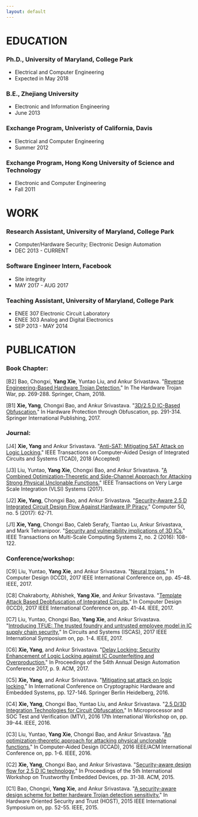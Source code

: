 ```yaml
---
layout: default
---
```





# [](#header-2)EDUCATION
### Ph.D., University of Maryland, College Park
* Electrical and Computer Engineering
* Expected in May 2018

### B.E., Zhejiang University
* Electronic and Information Engineering
* June 2013

### Exchange Program, Univeristy of California, Davis
* Electrical and Computer Engineering
* Summer 2012

### Exchange Program, Hong Kong University of Science and Technology
* Electronic and Computer Engineering
* Fall 2011

# [](#header-3)WORK
### Research Assistant, University of Maryland, College Park
* Computer/Hardware Security; Electronic Design Automation
* DEC 2013 - CURRENT

### Software Engineer Intern, Facebook
* Site integrity
* MAY 2017 - AUG 2017

### Teaching Assistant, University of Maryland, College Park
* ENEE 307 Electronic Circuit Laboratory
* ENEE 303 Analog and Digital Electronics
* SEP 2013 - MAY 2014

# [](#header-4)PUBLICATION
### Book Chapter:

[B2] Bao, Chongxi, **Yang Xie**, Yuntao Liu, and Ankur Srivastava. "[Reverse Engineering-Based Hardware Trojan Detection.](https://link.springer.com/chapter/10.1007/978-3-319-68511-3_11)" In The Hardware Trojan War, pp. 269-288. Springer, Cham, 2018.

[B1] **Xie, Yang**, Chongxi Bao, and Ankur Srivastava. "[3D/2.5 D IC-Based Obfuscation.](https://link.springer.com/chapter/10.1007/978-3-319-49019-9_12)" In Hardware Protection through Obfuscation, pp. 291-314. Springer International Publishing, 2017.

### Journal:

[J4] **Xie, Yang** and Ankur Srivastava. "[Anti-SAT: Mitigating SAT Attack on Logic Locking.]()" IEEE Transactions on Computer-Aided Design of Integrated Circuits and Systems (TCAD), 2018 (Accepted)

[J3] Liu, Yuntao, **Yang Xie**, Chongxi Bao, and Ankur Srivastava. "[A Combined Optimization-Theoretic and Side-Channel Approach for Attacking Strong Physical Unclonable Functions.](http://ieeexplore.ieee.org/abstract/document/7924234/)" IEEE Transactions on Very Large Scale Integration (VLSI) Systems (2017).

[J2] **Xie, Yang**, Chongxi Bao, and Ankur Srivastava. "[Security-Aware 2.5 D Integrated Circuit Design Flow Against Hardware IP Piracy.](http://ieeexplore.ieee.org/abstract/document/7924234/)" Computer 50, no. 5 (2017): 62-71.

[J1] **Xie, Yang**, Chongxi Bao, Caleb Serafy, Tiantao Lu, Ankur Srivastava, and Mark Tehranipoor. "[Security and vulnerability implications of 3D ICs.](http://ieeexplore.ieee.org/abstract/document/7447803/)" IEEE Transactions on Multi-Scale Computing Systems 2, no. 2 (2016): 108-122.

### Conference/workshop:

[C9] Liu, Yuntao, **Yang Xie**, and Ankur Srivastava. "[Neural trojans.](http://ieeexplore.ieee.org/abstract/document/8119189/)" In Computer Design (ICCD), 2017 IEEE International Conference on, pp. 45-48. IEEE, 2017.

[C8] Chakraborty, Abhishek, **Yang Xie**, and Ankur Srivastava. "[Template Attack Based Deobfuscation of Integrated Circuits.](http://ieeexplore.ieee.org/abstract/document/8119188/)" In Computer Design (ICCD), 2017 IEEE International Conference on, pp. 41-44. IEEE, 2017.

[C7] Liu, Yuntao, Chongxi Bao, **Yang Xie**, and Ankur Srivastava. "[Introducing TFUE: The trusted foundry and untrusted employee model in IC supply chain security.](http://ieeexplore.ieee.org/abstract/document/8050884/)" In Circuits and Systems (ISCAS), 2017 IEEE International Symposium on, pp. 1-4. IEEE, 2017.

[C6] **Xie, Yang**, and Ankur Srivastava. "[Delay Locking: Security Enhancement of Logic Locking against IC Counterfeiting and Overproduction.](https://dl.acm.org/citation.cfm?id=3062226)" In Proceedings of the 54th Annual Design Automation Conference 2017, p. 9. ACM, 2017.

[C5] **Xie, Yang**, and Ankur Srivastava. "[Mitigating sat attack on logic locking.](https://link.springer.com/chapter/10.1007/978-3-662-53140-2_7)" In International Conference on Cryptographic Hardware and Embedded Systems, pp. 127-146. Springer Berlin Heidelberg, 2016.

[C4] **Xie, Yang**, Chongxi Bao, Yuntao Liu, and Ankur Srivastava. "[2.5 D/3D Integration Technologies for Circuit Obfuscation.](http://ieeexplore.ieee.org/abstract/document/7880821/)" In Microprocessor and SOC Test and Verification (MTV), 2016 17th International Workshop on, pp. 39-44. IEEE, 2016.

[C3] Liu, Yuntao, **Yang Xie**, Chongxi Bao, and Ankur Srivastava. "[An optimization-theoretic approach for attacking physical unclonable functions.](http://ieeexplore.ieee.org/abstract/document/7827622/)" In Computer-Aided Design (ICCAD), 2016 IEEE/ACM International Conference on, pp. 1-6. IEEE, 2016.

[C2] **Xie, Yang**, Chongxi Bao, and Ankur Srivastava. "[Security-aware design flow for 2.5 D IC technology.](https://dl.acm.org/citation.cfm?id=2808420)" In Proceedings of the 5th International Workshop on Trustworthy Embedded Devices, pp. 31-38. ACM, 2015.

[C1] Bao, Chongxi, **Yang Xie**, and Ankur Srivastava. "[A security-aware design scheme for better hardware Trojan detection sensitivity.](http://ieeexplore.ieee.org/abstract/document/7140236/)" In Hardware Oriented Security and Trust (HOST), 2015 IEEE International Symposium on, pp. 52-55. IEEE, 2015.
